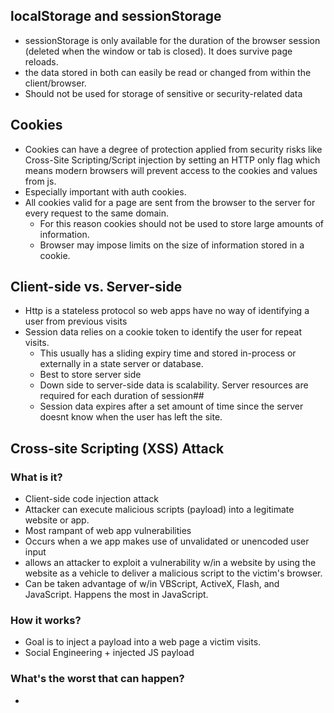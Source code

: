 ## localStorage and sessionStorage
+ sessionStorage is only available for the duration of the browser session (deleted when the window or tab is closed). It does survive page reloads.
+ the data stored in both can easily be read or changed from within the client/browser.
+ Should not be used for storage of sensitive or security-related data

## Cookies
+ Cookies can have a degree of protection applied from security risks like Cross-Site Scripting/Script injection by setting an HTTP only flag which means modern browsers will prevent access to the cookies and values from js.
+ Especially important with auth cookies.
+ All cookies valid for a page are sent from the browser to the server for every request to the same domain.
  + For this reason cookies should not be used to store large amounts of information.
  + Browser may impose limits on the size of information stored in a cookie.


## Client-side vs. Server-side
+ Http is a stateless protocol so web apps have no way of identifying a user from previous visits
+ Session data relies on a cookie token to identify the user for repeat visits.
  + This usually has a sliding expiry time and stored in-process or externally in a state server or database.
  + Best to store server side
  + Down side to server-side data is scalability. Server resources are required for each duration of session##
  + Session data expires after a set amount of time since the server doesnt know when the user has left the site.


## Cross-site Scripting (XSS) Attack
 ### What is it?
 + Client-side code injection attack
 + Attacker can execute malicious scripts (payload) into a legitimate website or app.
 + Most rampant of web app vulnerabilities
 + Occurs when a we app makes use of unvalidated or unencoded user input
 + allows an attacker to exploit a vulnerability w/in a website by using the website as a vehicle to deliver a malicious script to the victim's browser.
 + Can be taken advantage of w/in VBScript, ActiveX, Flash, and JavaScript. Happens the most in JavaScript. 

 ### How it works?
 + Goal is to inject a payload into a web page a victim visits. 
 + Social Engineering + injected JS payload

 ### What's the worst that can happen?
 + 